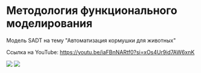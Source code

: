 # Методология функционального моделирования
Модель SADT на тему "Автоматизация кормушки для животных"

Ссылка на YouTube: <https://youtu.be/iaFBnNARtf0?si=xOs4Ur9id7AW6xnK>

![](https://sun9-80.userapi.com/impg/UTQQjcGJtSRrgYcQAqGALJehN0MJbpfpABuWpA/Zu3nCowHf9A.jpg?size=1280x970&quality=96&sign=f23a869a7288c2e8c0843d64305f3c75&type=album)
![](https://sun9-76.userapi.com/impg/uxeHGMlEAMryZKZTc366edWJnbFGnzz-xRuBXw/g13gqpBLPpg.jpg?size=1280x974&quality=96&sign=81fa91783e30295a5949e18fc0fcff0e&type=album)
